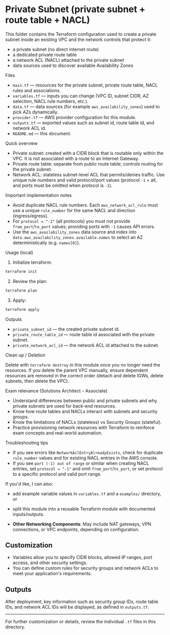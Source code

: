# Private Subnet (private subnet + route table + NACL)

This folder contains the Terraform configuration used to create a private subnet inside an existing VPC and the network controls that protect it:

- a private subnet (no direct internet route)
- a dedicated private route table
- a network ACL (NACL) attached to the private subnet
- data sources used to discover available Availability Zones

Files
- `main.tf` — resources for the private subnet, private route table, NACL rules and associations.
- `variables.tf` — inputs you can change (VPC ID, subnet CIDR, AZ selection, NACL rule numbers, etc.).
- `data.tf` — data sources (for example `aws_availability_zones`) used to pick AZs dynamically.
- `provider.tf` — AWS provider configuration for this module.
- `outputs.tf` — exported values such as subnet id, route table id, and network ACL id.
- `README.md` — this document.

Quick overview

- Private subnet: created with a CIDR block that is routable only within the VPC. It is not associated with a route to an Internet Gateway.
- Private route table: separate from public route table; controls routing for the private subnet.
- Network ACL: stateless subnet-level ACL that permits/denies traffic. Use unique rule numbers and valid protocol/port values (protocol `-1` = all, and ports must be omitted when protocol is `-1`).

Important implementation notes

- Avoid duplicate NACL rule numbers. Each `aws_network_acl_rule` must use a unique `rule_number` for the same NACL and direction (ingress/egress).
- For `protocol = "-1"` (all protocols) you must not provide `from_port`/`to_port` values; providing ports with `-1` causes API errors.
- Use the `aws_availability_zones` data source and index into `data.aws_availability_zones.available.names` to select an AZ deterministically (e.g. `names[0]`).

Usage (local)

1. Initialize terraform:

```bash
terraform init
```

2. Review the plan:

```bash
terraform plan
```

3. Apply:

```bash
terraform apply
```

Outputs

- `private_subnet_id` — the created private subnet id.
- `private_route_table_id` — route table id associated with the private subnet.
- `private_network_acl_id` — the network ACL id attached to the subnet.

Clean up / Deletion

Delete with `terraform destroy` in this module once you no longer need the resources. If you delete the parent VPC manually, ensure dependent resources are removed in the correct order (detach and delete IGWs, delete subnets, then delete the VPC).

Exam relevance (Solutions Architect – Associate)

- Understand differences between public and private subnets and why private subnets are used for back-end resources.
- Know how route tables and NACLs interact with subnets and security groups.
- Know the limitations of NACLs (stateless) vs Security Groups (stateful).
- Practice provisioning network resources with Terraform to reinforce exam concepts and real-world automation.

Troubleshooting tips

- If you see errors like `NetworkAclEntryAlreadyExists`, check for duplicate `rule_number` values and for existing NACL entries in the AWS console.
- If you see `port (-1) out of range` or similar when creating NACL entries, set `protocol = "-1"` and omit `from_port`/`to_port`, or set protocol to a specific protocol and valid port range.

If you'd like, I can also:
- add example variable values in `variables.tf` and a `examples/` directory, or
- split this module into a reusable Terraform module with documented inputs/outputs.

- **Other Networking Components**: May include NAT gateways, VPN connections, or VPC endpoints, depending on configuration.

## Customization
- Variables allow you to specify CIDR blocks, allowed IP ranges, port access, and other security settings.
- You can define custom rules for security groups and network ACLs to meet your application's requirements.

## Outputs
After deployment, key information such as security group IDs, route table IDs, and network ACL IDs will be displayed, as defined in `outputs.tf`.

---
For further customization or details, review the individual `.tf` files in this directory.
